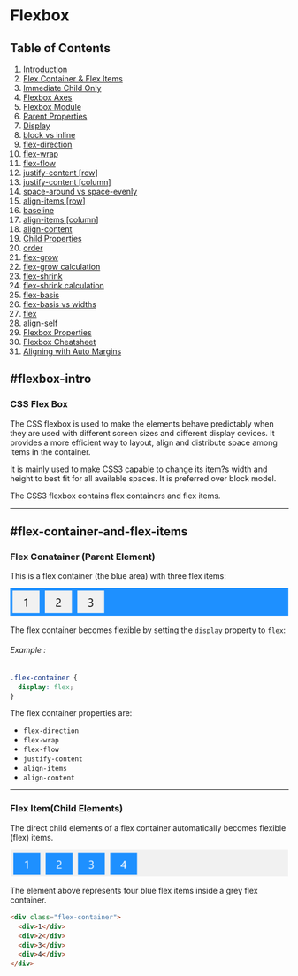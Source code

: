 # Flexbox

## Table of Contents

1. [Introduction](#flexbox-intro)
1. [Flex Container & Flex Items](#flex-container-and-flex-items)
1. [Immediate Child Only](#immediate-child-only)
1. [Flexbox Axes](#flexbox-axes)
1. [Flexbox Module](#flexbox-module)
1. [Parent Properties](#parent-properties)
1. [Display](#display)
1. [block vs inline](#block-vs-inline)
1. [flex-direction](#flex-direction)
1. [flex-wrap](#flex-wrap)
1. [flex-flow](#flex-flow)
1. [justify-content [row]](#justify-content-row)
1. [justify-content [column]](#justify-content-column)
1. [space-around vs space-evenly](#space-around-vs-space-evenly)
1. [align-items [row]](#align-items-row)
1. [baseline](#baseline)
1. [align-items [column]](#align-items-column)
1. [align-content](#align-content)
1. [Child Properties](#child-properties)
1. [order](#order)
1. [flex-grow](#flex-grow)
1. [flex-grow calculation](#flex-grow-calculation)
1. [flex-shrink](#flex-shrink)
1. [flex-shrink calculation](#flex-shrink-calculation)
1. [flex-basis](#flex-basis)
1. [flex-basis vs widths](#flex-basis-vs-widths)
1. [flex](#flex)
1. [align-self](#align-self)
1. [Flexbox Properties](#flexbox-properties)
1. [Flexbox Cheatsheet](#flexbox-cheatsheet)
1. [Aligning with Auto Margins](#bonus-aligning-with-auto-margins)

## #flexbox-intro

### CSS Flex Box

The CSS flexbox is used to make the elements behave predictably when they are used with different screen sizes and different display devices. It provides a more efficient way to layout, align and distribute space among items in the container.

It is mainly used to make CSS3 capable to change its item?s width and height to best fit for all available spaces. It is preferred over block model.

The CSS3 flexbox contains flex containers and flex items.

---

## #flex-container-and-flex-items

### Flex Conatainer (Parent Element)

This is a flex container (the blue area) with three flex items:

![1673962524323](image/README/1673962524323.png)

The flex container becomes flexible by setting the `display` property to `flex`:

###### Example :

```css
.flex-container {
  display: flex;
}
```

The flex container properties are:

- `flex-direction`
- `flex-wrap`
- `flex-flow`
- `justify-content`
- `align-items`
- `align-content`

---

### Flex Item(Child Elements)

The direct child elements of a flex container automatically becomes flexible (flex) items.


![1673965561746](image/README/1673965561746.png)

The element above represents four blue flex items inside a grey flex container.

```html
<div class="flex-container">
  <div>1</div>
  <div>2</div>
  <div>3</div>
  <div>4</div>
</div> 
```
